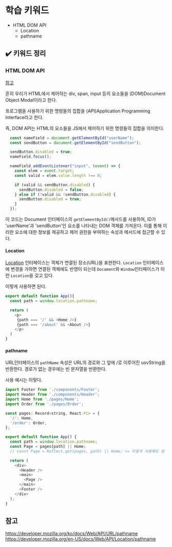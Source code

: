 # 학습 키워드

- HTML DOM API
  - Location
  - pathname

## ✔️ 키워드 정리

### HTML DOM API

[참고](https://developer.mozilla.org/en-US/docs/Web/API/HTML_DOM_API#html_dom_api_interfaces)

흔히 우리가 HTML에서 제어하는 div, span, input 등의 요소들을 (DOM)Document Object Modal이라고 한다.

프로그램을 사용하기 위한 명령들의 집합을 (API)Application Programming Interface라고 한다.

즉, DOM API는 HTML의 요소들을 JS에서 제어하기 위한 명령들의 집합을 의미한다.

```Javascript
  const nameField = document.getElementById("userName");
  const sendButton = document.getElementById("sendButton");

  sendButton.disabled = true;
  nameField.focus();

  nameField.addEventListener("input", (event) => {
    const elem = event.target;
    const valid = elem.value.length !== 0;

    if (valid && sendButton.disabled) {
      sendButton.disabled = false;
    } else if (!valid && !sendButton.disabled) {
      sendButton.disabled = true;
    }
  });

```

이 코드는 Document 인터페이스의 `getElementById()`메서드를 사용하여, ID가 'userName'과 'sendButton'인 요소를 나타내는 DOM 객체를 가져온다.
이를 통해 이러한 요소에 대한 정보를 제공하고 제어 권한을 부여하는 속성과 메서드에 접근할 수 있다.

#### Location

[Location](https://developer.mozilla.org/ko/docs/Web/API/Location) 인터페이스는 객체가 연결된 장소(URL)을 표현한다. `Location` 인터페이스에 변경을 가하면 연결된 객체에도 반영이 되는데 `Document`와 `Window`인터페이스가 이런 `Location`을 갖고 있다.

이렇게 사용하면 된다.

```Javascript
export default function App(){
  const path = window.location.pathname;

  return (
    <p>
     {path === '/' && <Home />}
     {path === '/about' && <About />}
    </p>
  )
}
```

#### pathname

URL인터페이스의 `pathName` 속성은 URL의 경로와 그 앞에 /로 이루어진 usvString을 반환한다.
경로가 없는 경우에는 빈 문자열을 반환한다.

사용 예시는 이렇다.

```Javascript
import Footer from './components/Footer';
import Header from './components/Header';
import Home from './pages/Home';
import Order from './pages/Order';

const pages: Record<string, React.FC> = {
  '/': Home,
  '/order': Order,
};

export default function App() {
  const path = window.location.pathname;
  const Page = pages[path] || Home;
  // const Page = Reflect.get(pages, path) || Home; <= 이렇게 사용해도 됨

  return (
    <div>
      <Header />
      <main>
        <Page />
      </main>
      <Footer />
    </div>
  );
}

```

## 참고

<https://developer.mozilla.org/ko/docs/Web/API/URL/pathname><br/>
<https://developer.mozilla.org/en-US/docs/Web/API/Location/pathname>